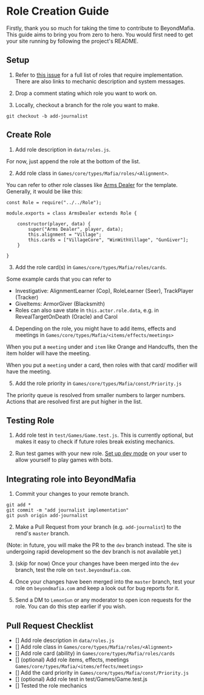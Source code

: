 # Role Creation Guide

Firstly, thank you so much for taking the time to contribute to BeyondMafia. This guide aims to bring you from zero to hero. You would first need to get your site running by following the project's README.

## Setup

1. Refer to [this issue](https://github.com/r3ndd/BeyondMafia-Integration/issues/16) for a full list of roles that require implementation. There are also links to mechanic description and system messages.

2. Drop a comment stating which role you want to work on.

3. Locally, checkout a branch for the role you want to make.

`git checkout -b add-journalist`

## Create Role

1. Add role description in `data/roles.js`. 

For now, just append the role at the bottom of the list.

2. Add role class in `Games/core/types/Mafia/roles/<Alignment>`. 

You can refer to other role classes like [Arms Dealer](/Games/types/Mafia/roles/Village/ArmsDealer.js) for the template. Generally, it would be like this:

```
const Role = require("../../Role");

module.exports = class ArmsDealer extends Role {

	constructor(player, data) {
		super("Arms Dealer", player, data);
		this.alignment = "Village";
		this.cards = ["VillageCore", "WinWithVillage", "GunGiver"];
	}

}
```

3. Add the role card(s) in `Games/core/types/Mafia/roles/cards`.

Some example cards that you can refer to

- Investigative: AlignmentLearner (Cop), RoleLearner (Seer), TrackPlayer (Tracker)
- GiveItems: ArmorGiver (Blacksmith)
- Roles can also save state in `this.actor.role.data`, e.g. in RevealTargetOnDeath (Oracle) and Carol

4. Depending on the role, you might have to add items, effects and meetings in `Games/core/types/Mafia/<items/effects/meetings>`

When you put a `meeting` under and `item` like Orange and Handcuffs, then the item holder will have the meeting.

When you put a `meeting` under a card, then roles with that card/ modifier will have the meeting.

5. Add the role priority in `Games/core/types/Mafia/const/Priority.js`

The priority queue is resolved from smaller numbers to larger numbers. Actions that are resolved first are put higher in the list.


## Testing Role

1. Add role test in `test/Games/Game.test.js`. This is currently optional, but makes it easy to check if future roles break existing mechanics.

2. Run test games with your new role. [Set up dev mode](/docs/bot-games.md) on your user to allow yourself to play games with bots.

## Integrating role into BeyondMafia

1. Commit your changes to your remote branch.

```
git add *
git commit -m "add journalist implementation"
git push origin add-journalist
```

2. Make a Pull Request from your branch (e.g. `add-journalist`) to the rend's `master` branch.

(Note: in future, you will make the PR to the `dev` branch instead. The site is undergoing rapid development so the dev branch is not available yet.)

3. (skip for now) Once your changes have been merged into the `dev` branch, test the role on `test.beyondmafia.com`.

4. Once your changes have been merged into the `master` branch, test your role on `beyondmafia.com` and keep a look out for bug reports for it.

5. Send a DM to `LemonSun` or any moderator to open icon requests for the role. You can do this step earlier if you wish.

## Pull Request Checklist

- [] Add role description in `data/roles.js`
- [] Add role class in `Games/core/types/Mafia/roles/<Alignment>`
- [] Add role card (ability) in `Games/core/types/Mafia/roles/cards`
- [] (optional) Add role items, effects, meetings `Games/core/types/Mafia/<items/effects/meetings>`
- [] Add the card priority in `Games/core/types/Mafia/const/Priority.js`
- [] (optional) Add role test in test/Games/Game.test.js
- [] Tested the role mechanics
